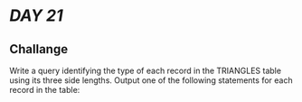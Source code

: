 # _DAY 21_

## Challange 

Write a query identifying the type of each record in the TRIANGLES table using its three side lengths. Output one of the following statements for each record in the table:


